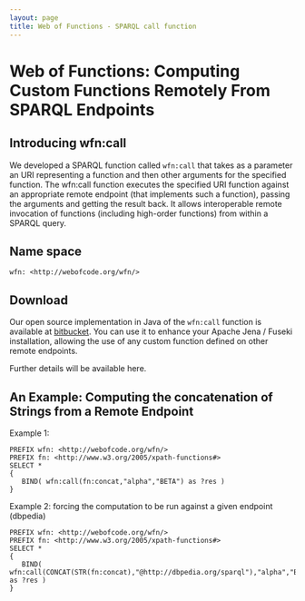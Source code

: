 ```yaml
---
layout: page
title: Web of Functions - SPARQL call function
---
```


Web of Functions: Computing Custom Functions Remotely From SPARQL Endpoints
=================================================================

Introducing wfn:call
-------------------------------

We developed a SPARQL function called `wfn:call` that takes as a parameter an URI representing a function and then other arguments for the specified function.
The wfn:call function executes the specified URI function against an appropriate remote endpoint (that implements such a function), passing the arguments and getting the result back.
It allows interoperable remote invocation of functions (including high-order functions) from within a SPARQL query.


Name space 
----------

    wfn: <http://webofcode.org/wfn/>
    
Download
----------
Our open source implementation in Java of the `wfn:call` function is available at [bitbucket](https://bitbucket.org/atzori/callsparql/).
You can use it to enhance your Apache Jena / Fuseki installation, allowing the use of any custom function defined on other remote endpoints.

Further details will be available here.

An Example: Computing the concatenation of Strings from a Remote Endpoint
----------

Example 1:

    PREFIX wfn: <http://webofcode.org/wfn/>
    PREFIX fn: <http://www.w3.org/2005/xpath-functions#>
    SELECT *
    {
       BIND( wfn:call(fn:concat,"alpha","BETA") as ?res )
    } 

Example 2: forcing the computation to be run against a given endpoint (dbpedia)

    PREFIX wfn: <http://webofcode.org/wfn/>
    PREFIX fn: <http://www.w3.org/2005/xpath-functions#>
    SELECT *
    {
       BIND( wfn:call(CONCAT(STR(fn:concat),"@http://dbpedia.org/sparql"),"alpha","BETA") as ?res )
    } 

